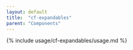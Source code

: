 ```yaml
---
layout: default
title:  "cf-expandables"
parent: "Components"
---
```


{% include usage/cf-expandables/usage.md %}
